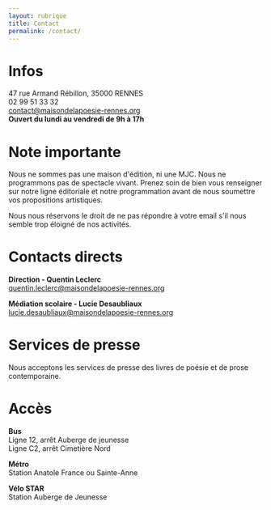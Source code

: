 ```yaml
---
layout: rubrique
title: Contact
permalink: /contact/
---
```

# Infos
47 rue Armand Rébillon, 35000 RENNES  
02 99 51 33 32  
contact@maisondelapoesie-rennes.org  
**Ouvert du lundi au vendredi de 9h à 17h**

# Note importante
Nous ne sommes pas une maison d'édition, ni une MJC. Nous ne programmons pas de spectacle vivant. Prenez soin de bien vous renseigner sur notre ligne éditoriale et notre programmation avant de nous soumettre vos propositions artistiques.  

Nous nous réservons le droit de ne pas répondre à votre email s'il nous semble trop éloigné de nos activités.

# Contacts directs
**Direction - Quentin Leclerc**  
quentin.leclerc@maisondelapoesie-rennes.org

**Médiation scolaire - Lucie Desaubliaux**  
lucie.desaubliaux@maisondelapoesie-rennes.org

# Services de presse
Nous acceptons les services de presse des livres de poésie et de prose contemporaine.

# Accès 

**Bus**\
Ligne 12, arrêt Auberge de jeunesse  
Ligne C2, arrêt Cimetière Nord

**Métro**\
Station Anatole France ou Sainte-Anne

**Vélo STAR**\
Station Auberge de Jeunesse
